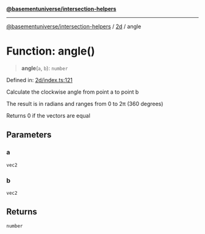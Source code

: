 [**@basementuniverse/intersection-helpers**](../../README.md)

***

[@basementuniverse/intersection-helpers](../../README.md) / [2d](../README.md) / angle

# Function: angle()

> **angle**(`a`, `b`): `number`

Defined in: [2d/index.ts:121](https://github.com/basementuniverse/intersection-helpers/blob/a748c1cf3d5365b189253eb2878888a254b5c3a1/src/2d/index.ts#L121)

Calculate the clockwise angle from point a to point b

The result is in radians and ranges from 0 to 2π (360 degrees)

Returns 0 if the vectors are equal

## Parameters

### a

`vec2`

### b

`vec2`

## Returns

`number`
